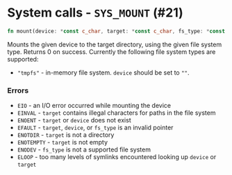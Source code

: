 # System calls - `SYS_MOUNT` (#21)

```rust
fn mount(device: *const c_char, target: *const c_char, fs_type: *const c_char) -> isize;
```

Mounts the given device to the target directory, using the given file system type. Returns 0 on success.
Currently the following file system types are supported:

- `"tmpfs"` - in-memory file system. `device` should be set to `""`.

### Errors

- `EIO` - an I/O error occurred while mounting the device
- `EINVAL` - `target` contains illegal characters for paths in the file system
- `ENOENT` - `target` or `device` does not exist
- `EFAULT` - `target`, `device`, or `fs_type` is an invalid pointer
- `ENOTDIR` - `target` is not a directory
- `ENOTEMPTY` - `target` is not empty
- `ENODEV` - `fs_type` is not a supported file system
- `ELOOP` - too many levels of symlinks encountered looking up `device` or `target`
